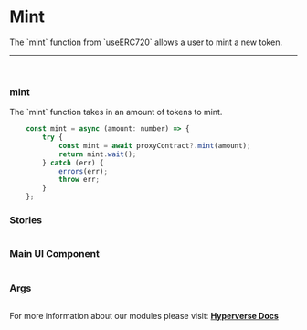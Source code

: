 # Mint

<p> The `mint` function from `useERC720` allows a user to mint a new token. </p>

---

<br>

### mint

<p> The `mint` function takes in an amount of tokens to mint. </p>

```jsx
	const mint = async (amount: number) => {
		try {
			const mint = await proxyContract?.mint(amount);
			return mint.wait();
		} catch (err) {
			errors(err);
			throw err;
		}
	};
```

### Stories

```jsx

```

### Main UI Component

```jsx

```

### Args

```jsx

```

For more information about our modules please visit: [**Hyperverse Docs**](https://docs.hyperverse.dev)
